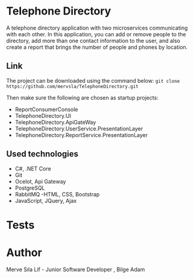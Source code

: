 # Telephone Directory
A telephone directory application with two microservices communicating with each other. In this application, you can add or remove people to the directory, add more than one contact information to the user, and also create a report that brings the number of people and phones by location.


## Link
The project can be downloaded using the command below:
`git clone https://github.com/mervsla/TelephoneDirectory.git`

Then make sure the following are chosen as startup projects:
- ReportConsumerConsole
- TelephoneDirectory.UI
- TelephoneDirectory.ApiGateWay
- TelephoneDirectory.UserService.PresentationLayer
- TelephoneDirectory.ReportService.PresentationLayer

## Used technologies
- C#, .NET Core
- Git
- Ocelot, Api Gateway
- PostgreSQL
- RabbitMQ
-HTML, CSS, Bootstrap
- JavaScript, JQuery, Ajax

# Tests


# Author
Merve Sıla Lif  - Junior Software Developer , Bilge Adam 
